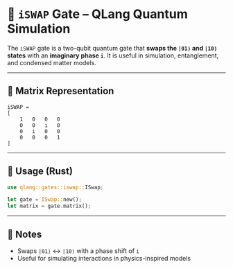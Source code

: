 # 🔁 `iSWAP` Gate – QLang Quantum Simulation

The `iSWAP` gate is a two-qubit quantum gate that **swaps the `|01⟩` and `|10⟩` states** with an **imaginary phase `i`**. It is useful in simulation, entanglement, and condensed matter models.

---

## 📐 Matrix Representation

```
iSWAP =
[
    1   0   0   0
    0   0   i   0
    0   i   0   0
    0   0   0   1
]
```

---

## 🧰 Usage (Rust)

```rust
use qlang::gates::iswap::ISwap;

let gate = ISwap::new();
let matrix = gate.matrix();
```

---

## 📎 Notes

- Swaps `|01⟩` ↔ `|10⟩` with a phase shift of `i`
- Useful for simulating interactions in physics-inspired models